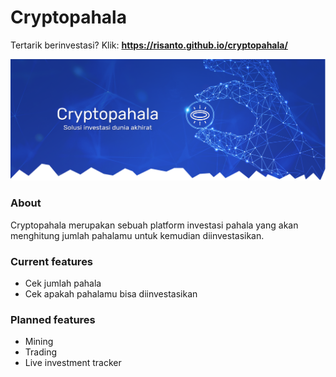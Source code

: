 # Cryptopahala

Tertarik berinvestasi? Klik: **https://risanto.github.io/cryptopahala/**

![cryptopahala](https://raw.githubusercontent.com/risanto/cryptopahala/master/img/header2.png)

### About

Cryptopahala merupakan sebuah platform investasi pahala yang akan menghitung jumlah pahalamu untuk kemudian diinvestasikan.

### Current features

- Cek jumlah pahala
- Cek apakah pahalamu bisa diinvestasikan

### Planned features

- Mining
- Trading
- Live investment tracker

